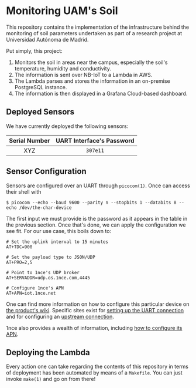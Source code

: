 # Monitoring UAM's Soil
This repository contains the implementation of the infrastructure behind the monitoring of
soil parameters undertaken as part of a research project at Universidad Autónoma de Madrid.

Put simply, this project:

1. Monitors the soil in areas near the campus, especially the soil's temperature, humidity and conductivity.
1. The information is sent over NB-IoT to a Lambda in AWS.
1. The Lambda parses and stores the information in an on-premise PostgreSQL instance.
1. The information is then displayed in a Grafana Cloud-based dashboard.

## Deployed Sensors
We have currently deployed the following sensors:

| **Serial Number** | **UART Interface's Password** |
| :---------------: | :---------------------------: |
|        XYZ        |            `307e11`           |

## Sensor Configuration
Sensors are configured over an UART through `picocom(1)`. Once can access their shell with

    $ picocom --echo --baud 9600 --parity n --stopbits 1 --databits 8 --echo /dev/the-char-device

The first input we must provide is the password as it appears in the table in the previous section.
Once that's done, we can apply the configuration we see fit. For our use case, this boils down
to:

    # Set the uplink interval to 15 minutes
    AT+TDC=900

    # Set the payload type to JSON/UDP
    AT+PRO=2,5

    # Point to 1nce's UDP broker
    AT+SERVADDR=udp.os.1nce.com,4445

    # Configure 1nce's APN
    AT+APN=iot.1nce.net

One can find more information on how to configure this particular device on [the product's wiki][doc-main].
Specific sites exist for [setting up the UART connection][doc-uart] and for configuring an
[upstream connection][doc-upstream].

1nce also provides a wealth of information, including [how to configure its APN][doc-apn].

## Deploying the Lambda
Every action one can take regarding the contents of this repository in terms of deployment has been automated
by means of a `Makefile`. You can just invoke `make(1)` and go on from there!

<!-- REFs -->
[doc-main]: https://wiki.dragino.com/xwiki/bin/view/Main/User%20Manual%20for%20LoRaWAN%20End%20Nodes/SE0X-NBNS--NB-IoT_Soil%20Moisture_%26_EC_Sensor_Transmitter_User_Manual/#H1.1WhatisSE0X-NB2FNSNB-IoTSoilMoisture26ECSensor
[doc-uart]: https://wiki.dragino.com/xwiki/bin/view/Main/UART_Access_for_NB_ST_BC660K-GL/#H4.2UpdateFirmware28Assumethedevicealreadyhaveabootloader29
[doc-calibration]: https://www.dragino.com/downloads/downloads/LoRa_End_Node/LSE01/Calibrate_to_other_Soil_20230522.pdf
[doc-upstream]: https://wiki.dragino.com/xwiki/bin/view/Main/General%20Configure%20to%20Connect%20to%20IoT%20server%20for%20-NB%20%26%20-NS%20NB-IoT%20models/#H2.AttachNetwork
[doc-apn]: https://help.1nce.com/dev-hub/docs/data-services-apn
[doc-once-api]: https://help.1nce.com/dev-hub/reference/api-welcome
[doc-once-api-auth]: https://help.1nce.com/dev-hub/reference/postaccesstokenpost
[doc-once-webhook-api]: https://help.1nce.com/dev-hub/docs/cloud-integrator-webhook-configuration
[tsdb-create-hypertable]: https://docs.tigerdata.com/api/latest/hypertable/create_table/
[lego-renewal]: https://go-acme.github.io/lego/usage/cli/renew-a-certificate/index.html
[tsdb-write-data]: https://docs.tigerdata.com/use-timescale/latest/write-data/insert/
[doc-go-pq]: https://pkg.go.dev/github.com/lib/pq
[doc-go-sql]: https://pkg.go.dev/database/sql
